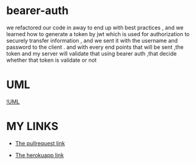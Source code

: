 # bearer-auth

we  refactored our code  in away to end up with best practices , and we learned how to generate a token by jwt which is used for authorization to securely transfer information , and we  sent  it with the username and password to the client .
and with every end points that will be sent ,the token and my server will validate that using bearer auth ,that decide whether that token is validate or not 

 

# UML
[!UML](UML2.jpg)

# MY LINKS

- [The pullrequest link](https://github.com/neveenaburomman/bearer-auth/pulls)

- [The herokuapp link](https://bearer-auth-neveen.herokuapp.com/)



